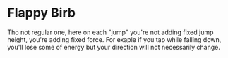 # Flappy Birb
Tho not regular one, here on each "jump" you're not adding fixed jump height, you're adding fixed force. For exaple if you tap while falling down, you'll lose some of energy but your direction will not necessarily change.
